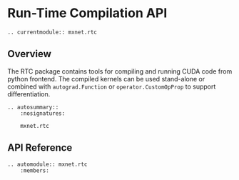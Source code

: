 <!--- Licensed to the Apache Software Foundation (ASF) under one -->
<!--- or more contributor license agreements.  See the NOTICE file -->
<!--- distributed with this work for additional information -->
<!--- regarding copyright ownership.  The ASF licenses this file -->
<!--- to you under the Apache License, Version 2.0 (the -->
<!--- "License"); you may not use this file except in compliance -->
<!--- with the License.  You may obtain a copy of the License at -->

<!---   http://www.apache.org/licenses/LICENSE-2.0 -->

<!--- Unless required by applicable law or agreed to in writing, -->
<!--- software distributed under the License is distributed on an -->
<!--- "AS IS" BASIS, WITHOUT WARRANTIES OR CONDITIONS OF ANY -->
<!--- KIND, either express or implied.  See the License for the -->
<!--- specific language governing permissions and limitations -->
<!--- under the License. -->

# Run-Time Compilation API

```eval_rst
.. currentmodule:: mxnet.rtc
```

## Overview

The RTC package contains tools for compiling and running CUDA code from python
frontend. The compiled kernels can be used stand-alone or combined with
`autograd.Function` or `operator.CustomOpProp` to support differentiation.

```eval_rst
.. autosummary::
    :nosignatures:

    mxnet.rtc
```

## API Reference

<script type="text/javascript" src='../../../_static/js/auto_module_index.js'></script>

```eval_rst
.. automodule:: mxnet.rtc
    :members:
```

<script>auto_index("api-reference");</script>
